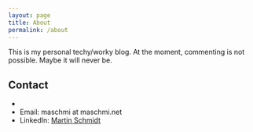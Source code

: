 ```yaml
---
layout: page
title: About
permalink: /about
---
```


This is my personal techy/worky blog. At the moment, commenting is not possible. Maybe it will never be.

## Contact
* 
* Email: maschmi at maschmi.net
* LinkedIn: [Martin Schmidt](https://www.linkedin.com/in/martin-schmidt-74b9b727b/)

